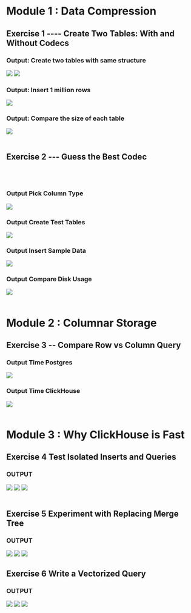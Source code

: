 # Module 1 : Data Compression

## Exercise 1 ---- Create Two Tables: With and Without Codecs

### Output: Create two tables with same structure

<img src="./module_1/exercise_1/a.png">
<img src="./module_1/exercise_1/b.png">


### Output: Insert 1 million rows
<img src="./module_1/exercise_1/c.png">

### Output: Compare the size of each table
<img src="./module_1/exercise_1/d.png">

<br>
<br>

## Exercise 2 --- Guess the Best Codec
<br>
<br>

### Output Pick Column Type
<img src="./module_1/exercise_2/a.png">

### Output Create Test Tables
<img src="./module_1/exercise_2/b.png">

### Output Insert Sample Data
<img src="./module_1/exercise_2/c.png">

### Output Compare Disk Usage
<img src="./module_1/exercise_2/d.png">


<br>
<br>

# Module 2 : Columnar Storage
## Exercise 3 -- Compare Row vs Column Query

### Output Time Postgres
<img src="./module_2/exercise_3/a.png">

### Output Time ClickHouse
<img src="./module_2/exercise_3/b.png">


<br>
<br>

# Module 3 : Why ClickHouse is Fast
## Exercise 4 Test Isolated Inserts and Queries

### OUTPUT 
<img src="./module_2/exercise_4/a.png">

<img src="./module_2/exercise_4/b.png">

<img src="./module_2/exercise_4/c.png">

<br>
<br>


## Exercise 5 Experiment with Replacing Merge Tree
### OUTPUT

<img src="./module_2/exercise_5/a.png">

<img src="./module_2/exercise_5/b.png">

<img src="./module_2//exercise_5/c.png">

## Exercise 6 Write a Vectorized Query

### OUTPUT

<img src="./module_2/exercise_6/a.png">

<img src="./module_2/exercise_6/b.png">

<img src="./module_2/exercise_6/c.png">